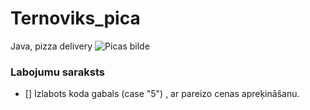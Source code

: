 # Ternoviks_pica
Java, pizza delivery
![Picas bilde](https://static.toiimg.com/photo/msid-87930581/87930581.jpg?211826)

### **Labojumu saraksts**

- [] Izlabots koda gabals (case "5") , ar pareizo cenas apreķināšanu.
  
